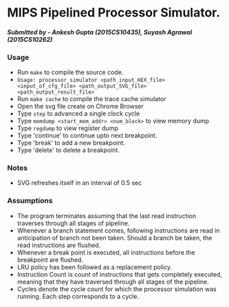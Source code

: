 # MIPS Pipelined Processor Simulator.
#### *Submitted by - Ankesh Gupta (2015CS10435), Suyash Agrawal (2015CS10262)*

### Usage
* Run `make` to compile the source code.
* ` Usage: processor_simulator <path_input_HEX_file> <input_of_cfg_file> <path_output_SVG_file> <path_output_result_file> `
* Run `make cache` to compile the trace cache simulator
* Open the svg file create on Chrome Browser
* Type `step` to advanced a single clock cycle
* Type `memdump <start_mem_addr> <num_block>` to view memory dump
* Type `regdump` to view register dump
* Type 'continue' to continue upto next breakpoint.
* Type 'break' to add a new breakpoint.
* Type 'delete' to delete a breakpoint.

### Notes
* SVG refreshes itself in an interval of 0.5 sec

### Assumptions
* The program terminates assuming that the last read instruction traverses through all stages of pipeline.
* Whenever a branch statement comes, following instructions are read in anticipation of branch not been taken. Should a branch be taken, the read instructions are flushed.
* Whenever a break point is executed, all instructions before the breakpoint are flushed.
* LRU policy has been followed as a replacement policy.
* Instruction Count is count of instructions that gets completely executed, meaning that they have traversed through all stages of the pipeline.
* Cycles denote the cycle count for which the processor simulation was running. Each step corresponds to a cycle.

